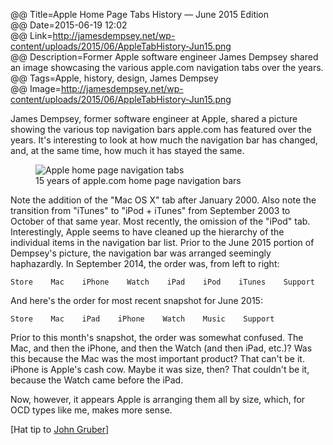 @@ Title=Apple Home Page Tabs History — June 2015 Edition    
@@ Date=2015-06-19 12:02  
@@ Link=http://jamesdempsey.net/wp-content/uploads/2015/06/AppleTabHistory-Jun15.png  
@@ Description=Former Apple software engineer James Dempsey shared an image showcasing the various apple.com navigation tabs over the years. 
@@ Tags=Apple, history, design, James Dempsey  
@@ Image=http://jamesdempsey.net/wp-content/uploads/2015/06/AppleTabHistory-Jun15.png  

James Dempsey, former software engineer at Apple, shared a picture showing the various top navigation bars apple.com has featured over the years. It's interesting to look at how much the navigation bar has changed, and, at the same time, how much it has stayed the same. 

<figure>
	<img class="screenshot" src="http://jamesdempsey.net/wp-content/uploads/2015/06/AppleTabHistory-Jun15.png" alt="Apple home page navigation tabs">
	<figcaption>15 years of apple.com home page navigation bars</figcaption>
</figure>

Note the addition of the "Mac OS X" tab after January 2000. Also note the transition from "iTunes" to "iPod + iTunes" from September 2003 to October of that same year. Most recently, the omission of the "iPod" tab. Interestingly, Apple seems to have cleaned up the hierarchy of the individual items in the navigation bar list. Prior to the June 2015 portion of Dempsey's picture, the navigation bar was arranged seemingly haphazardly. In September 2014, the order was, from left to right: 

```
Store    Mac    iPhone    Watch    iPad    iPod    iTunes    Support
```

And here's the order for most recent snapshot for June 2015:

```
Store    Mac    iPad    iPhone    Watch    Music    Support
```

Prior to this month's snapshot, the order was somewhat confused. The Mac, and then the iPhone, and then the Watch (and then iPad, etc.)? Was this because the Mac was the most important product? That can't be it. iPhone is Apple's cash cow. Maybe it was size, then? That couldn't be it, because the Watch came before the iPad.

Now, however, it appears Apple is arranging them all by size, which, for OCD types like me, makes more sense.

[Hat tip to [John Gruber][twitter]]

[twitter]: https://twitter.com/jamesdempsey/status/611946629386518528